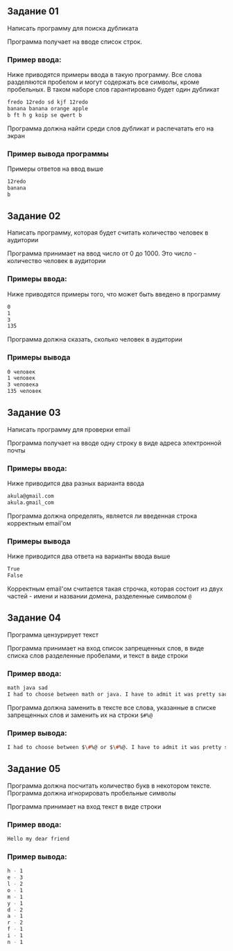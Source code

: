 ## Задание 01

Написать программу для поиска дубликата

Программа получает на вводе список строк.

### Пример ввода:

Ниже приводятся примеры ввода в такую программу. Все слова разделяются пробелом и могут содержать все символы, кроме пробельных. В таком наборе слов
гарантировано будет один дубликат

```bash
fredo 12redo sd	kjf 12redo
banana banana orange apple
b ft h g koip se qwert b
```

Программа должна найти среди слов дубликат и распечатать его на экран

### Пример вывода программы

Примеры ответов на ввод выше

```bash
12redo
banana
b
```

## Задание 02

Написать программу, которая будет считать количество человек в аудитории

Программа принимает на ввод число от 0 до 1000. Это число - количество человек в аудитории

### Примеры ввода:

Ниже приводятся примеры того, что может быть введено в программу

```bash
0
1
3
135
```

Программа должна сказать, сколько человек в аудитории

### Примеры вывода

```bash
0 человек
1 человек
3 человека
135 человек
```

## Задание 03

Написать программу для проверки email

Программа получает на вводе одну строку в виде адреса электронной почты

### Примеры ввода:

Ниже приводится два разных варианта ввода

```bash
akula@gmail.com
akula.gmail_com
```

Программа должна определять, является ли введенная строка корректным email'ом

### Примеры вывода

Ниже приводится два ответа на варианты ввода выше

```bash
True
False
```

Корректным email'ом считается такая строчка, которая состоит из двух частей - имени и названии домена, разделенные символом `@` 

## Задание 04

Программа цензурирует текст

Программа принимает на вход список запрещенных слов, в виде списка слов разделенные пробелами, и текст в виде строки

### Пример ввода:

```bash
math java sad
I had to choose between math or java. I have to admit it was pretty sadistic.
```

Программа должна заменить в тексте все слова, указанные в списке запрещенных слов и заменить их на строки `$#%@`

### Пример вывода:

```bash
I had to choose between $\#%@ or $\#%@. I have to admit it was pretty sadistic.
```

## Задание 05

Программа должна посчитать количество букв в некотором тексте. Программа должна игнорировать пробельные символы

Программа принимает на вход текст в виде строки

### Пример ввода:

```bash
Hello my dear friend
```

### Пример вывода:

```bash
h - 1
e - 3
l - 2
o - 1
m - 1
y - 1
d - 2
a - 1
r - 2
f - 1
i - 1
n - 1
```





